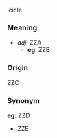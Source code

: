 icicle
### Meaning
+ _adj_: ZZA
    + __eg__: ZZB

### Origin

ZZC

### Synonym

__eg__: ZZD

+ ZZE


